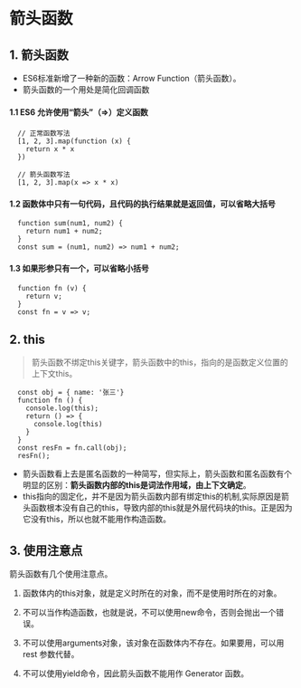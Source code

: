 # 箭头函数



## 1. 箭头函数
  - ES6标准新增了一种新的函数：Arrow Function（箭头函数）。
  - 箭头函数的一个用处是简化回调函数

  #### 1.1 ES6 允许使用“箭头”（=>）定义函数
  ```JS
    // 正常函数写法
    [1, 2, 3].map(function (x) {
      return x * x
    })

    // 箭头函数写法
    [1, 2, 3].map(x => x * x)
  ```

  #### 1.2 函数体中只有一句代码，且代码的执行结果就是返回值，可以省略大括号
  ```JS
    function sum(num1, num2) { 
      return num1 + num2; 
    }
    const sum = (num1, num2) => num1 + num2; 
  ```

  #### 1.3 如果形参只有一个，可以省略小括号
  ```JS
    function fn (v) {
      return v;
    }
    const fn = v => v;
  ```

## 2. this
  > 箭头函数不绑定this关键字，箭头函数中的this，指向的是函数定义位置的上下文this。
  ```JS
    const obj = { name: '张三'} 
    function fn () { 
      console.log(this);
      return () => { 
        console.log(this)
      }
    }
    const resFn = fn.call(obj);
    resFn();
  ```
  - 箭头函数看上去是匿名函数的一种简写，但实际上，箭头函数和匿名函数有个明显的区别：**箭头函数内部的this是词法作用域，由上下文确定**。
  - this指向的固定化，并不是因为箭头函数内部有绑定this的机制,实际原因是箭头函数根本没有自己的this，导致内部的this就是外层代码块的this。正是因为它没有this，所以也就不能用作构造函数。

## 3. 使用注意点 
  箭头函数有几个使用注意点。
  1. 函数体内的this对象，就是定义时所在的对象，而不是使用时所在的对象。

  2. 不可以当作构造函数，也就是说，不可以使用new命令，否则会抛出一个错误。

  3. 不可以使用arguments对象，该对象在函数体内不存在。如果要用，可以用 rest 参数代替。

  4. 不可以使用yield命令，因此箭头函数不能用作 Generator 函数。